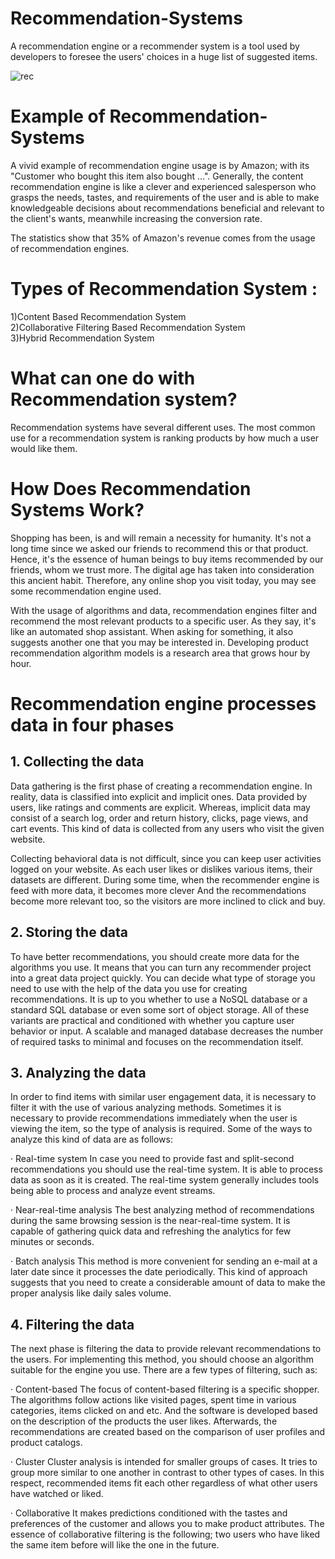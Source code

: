 # Recommendation-Systems

A recommendation engine or a recommender system is a tool used by developers to foresee the users' choices in a huge list of suggested items.

![rec](https://user-images.githubusercontent.com/42913961/64120061-e1f33600-cdb8-11e9-9968-475cc6fa1571.jpeg)

# Example of Recommendation-Systems

A vivid example of recommendation engine usage is by Amazon; with its "Customer who bought this item also bought ...". Generally, the content recommendation engine is like a clever and experienced salesperson who grasps the needs, tastes, and requirements of the user and is able to make knowledgeable decisions about recommendations beneficial and relevant to the client's wants, meanwhile increasing the conversion rate.

The statistics show that 35% of Amazon's revenue comes from the usage of recommendation engines.

# Types of Recommendation System :
1)Content Based Recommendation System <br>
2)Collaborative Filtering Based Recommendation System <br>
3)Hybrid Recommendation System <br>

# What can one do with Recommendation system?
Recommendation systems have several different uses. The most common use for a recommendation system is ranking products by how much a user would like them. 

# How Does Recommendation Systems Work?
Shopping has been, is and will remain a necessity for humanity. It's not a long time since we asked our friends to recommend this or that product. Hence, it's the essence of human beings to buy items recommended by our friends, whom we trust more. The digital age has taken into consideration this ancient habit. Therefore, any online shop you visit today, you may see some recommendation engine used.

With the usage of algorithms and data, recommendation engines filter and recommend the most relevant products to a specific user. As they say, it's like an automated shop assistant. When asking for something, it also suggests another one that you may be interested in.
Developing product recommendation algorithm models is a research area that grows hour by hour.

# Recommendation engine processes data in four phases
## 1. Collecting the data
Data gathering is the first phase of creating a recommendation engine. In reality, data is classified into explicit and implicit ones. Data provided by users, like ratings and comments are explicit. Whereas, implicit data may consist of a search log, order and return history, clicks, page views, and cart events. This kind of data is collected from any users who visit the given website.

Collecting behavioral data is not difficult, since you can keep user activities logged on your website. As each user likes or dislikes various items, their datasets are different. During some time, when the recommender engine is feed with more data, it becomes more clever
And the recommendations become more relevant too, so the visitors are more inclined to click and buy.

## 2. Storing the data
To have better recommendations, you should create more data for the algorithms you use. It means that you can turn any recommender project into a great data project quickly. You can decide what type of storage you need to use with the help of the data you use for creating recommendations. It is up to you whether to use a NoSQL database or a standard SQL database or even some sort of object storage. All of these variants are practical and conditioned with whether you capture user behavior or input. A scalable and managed database decreases the number of required tasks to minimal and focuses on the recommendation itself.

## 3. Analyzing the data
In order to find items with similar user engagement data, it is necessary to filter it with the use of various analyzing methods. Sometimes it is necessary to provide recommendations immediately when the user is viewing the item, so the type of analysis is required. Some of the ways to analyze this kind of data are as follows:

· Real-time system
In case you need to provide fast and split-second recommendations you should use the real-time system. It is able to process data as soon as it is created. The real-time system generally includes tools being able to process and analyze event streams.

· Near-real-time analysis
The best analyzing method of recommendations during the same browsing session is the near-real-time system. It is capable of gathering quick data and refreshing the analytics for few minutes or seconds.

· Batch analysis
This method is more convenient for sending an e-mail at a later date since it processes the date periodically. This kind of approach suggests that you need to create a considerable amount of data to make the proper analysis like daily sales volume.

## 4. Filtering the data
The next phase is filtering the data to provide relevant recommendations to the users. For implementing this method, you should choose an algorithm suitable for the engine you use. There are a few types of filtering, such as:

· Content-based
The focus of content-based filtering is a specific shopper. The algorithms follow actions like visited pages, spent time in various categories, items clicked on and etc. And the software is developed based on the description of the products the user likes. Afterwards, the recommendations are created based on the comparison of user profiles and product catalogs.

· Cluster
Cluster analysis is intended for smaller groups of cases. It tries to group more similar to one another in contrast to other types of cases. In this respect, recommended items fit each other regardless of what other users have watched or liked.

· Collaborative
It makes predictions conditioned with the tastes and preferences of the customer and allows you to make product attributes. The essence of collaborative filtering is the following; two users who have liked the same item before will like the one in the future.

